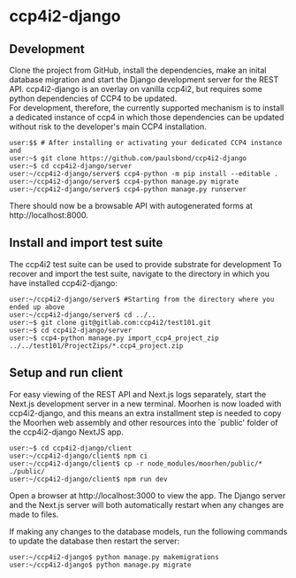 # ccp4i2-django

## Development

Clone the project from GitHub,
install the dependencies, make an inital database migration
and start the Django development server for the REST API.
ccp4i2-django is an overlay on vanilla ccp4i2, but requires some python dependencies of CCP4 to be updated.  
For development, therefore, the currently supported mechanism
is to install a dedicated instance of ccp4 in which those dependencies can be updated without risk to the developer's main CCP4 installation.

```console
user:$$ # After installing or activating your dedicated CCP4 instance and
user:~$ git clone https://github.com/paulsbond/ccp4i2-django
user:~$ cd ccp4i2-django/server
user:~/ccp4i2-django/server$ ccp4-python -m pip install --editable .
user:~/ccp4i2-django/server$ ccp4-python manage.py migrate
user:~/ccp4i2-django/server$ ccp4-python manage.py runserver
```

There should now be a browsable API with autogenerated forms
at http://localhost:8000.

## Install and import test suite

The ccp4i2 test suite can be used to provide substrate for development
To recover and import the test suite, navigate to the directory in which you have installed ccp4i2-django:

```console
user:~/ccp4i2-django/server$ #Starting from the directory where you ended up above
user:~/ccp4i2-django/server$ cd ../..
user:~$ git clone git@gitlab.com:ccp4i2/test101.git
user:~$ cd ccp4i2-django/server
user:~$ ccp4-python manage.py import_ccp4_project_zip ../../test101/ProjectZips/*.ccp4_project.zip
```

## Setup and run client

For easy viewing of the REST API and Next.js logs separately,
start the Next.js development server in a new terminal. Moorhen is now loaded with
ccp4i2-django, and this means an extra installment step is needed to copy the Moorhen web assembly
and other resources into the `public' folder of the ccp4i2-django NextJS app.

```console
user:~$ cd ccp4i2-django/client
user:~/ccp4i2-django/client$ npm ci
user:~/ccp4i2-django/client$ cp -r node_modules/moorhen/public/* ./public/
user:~/ccp4i2-django/client$ npm run dev
```

Open a browser at http://localhost:3000 to view the app.
The Django server and the Next.js server
will both automatically restart
when any changes are made to files.

If making any changes to the database models,
run the following commands to update the database
then restart the server:

```console
user:~/ccp4i2-django$ python manage.py makemigrations
user:~/ccp4i2-django$ python manage.py migrate
```
